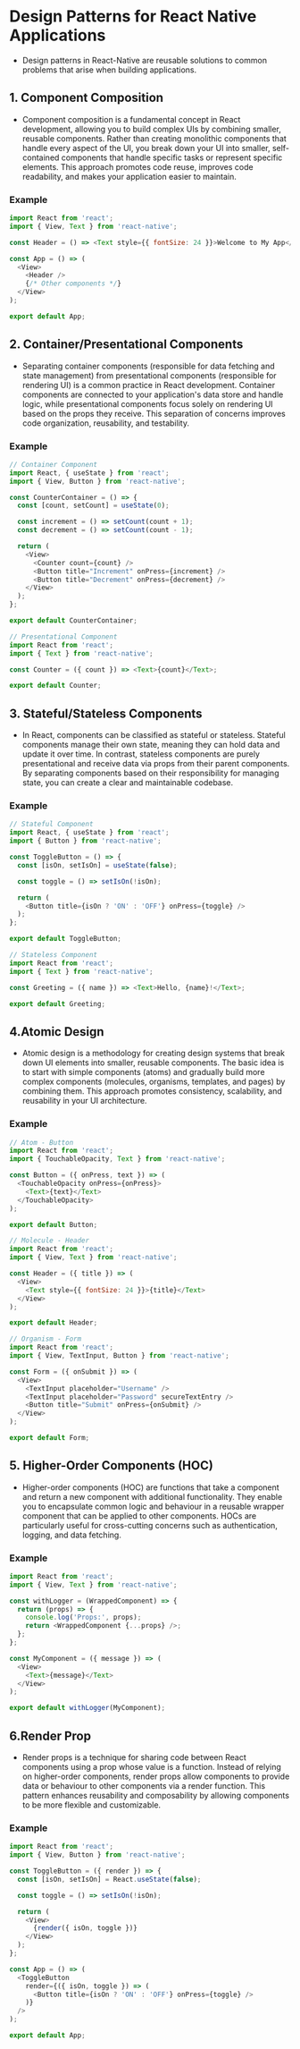 # Design Patterns for React Native Applications

- Design patterns in React-Native are reusable solutions to common problems that arise when building applications.

## 1. Component Composition
- Component composition is a fundamental concept in React development, allowing you to build complex UIs by combining smaller, reusable components. Rather than creating monolithic components that handle every aspect of the UI, you break down your UI into smaller, self-contained components that handle specific tasks or represent specific elements. This approach promotes code reuse, improves code readability, and makes your application easier to maintain.

### Example
```javascript
import React from 'react';
import { View, Text } from 'react-native';

const Header = () => <Text style={{ fontSize: 24 }}>Welcome to My App</Text>;

const App = () => (
  <View>
    <Header />
    {/* Other components */}
  </View>
);

export default App;
```

## 2. Container/Presentational Components
- Separating container components (responsible for data fetching and state management) from presentational components (responsible for rendering UI) is a common practice in React development. Container components are connected to your application's data store and handle logic, while presentational components focus solely on rendering UI based on the props they receive. This separation of concerns improves code organization, reusability, and testability.

### Example 
```javascript
// Container Component
import React, { useState } from 'react';
import { View, Button } from 'react-native';

const CounterContainer = () => {
  const [count, setCount] = useState(0);

  const increment = () => setCount(count + 1);
  const decrement = () => setCount(count - 1);

  return (
    <View>
      <Counter count={count} />
      <Button title="Increment" onPress={increment} />
      <Button title="Decrement" onPress={decrement} />
    </View>
  );
};

export default CounterContainer;

// Presentational Component
import React from 'react';
import { Text } from 'react-native';

const Counter = ({ count }) => <Text>{count}</Text>;

export default Counter;
```

## 3. Stateful/Stateless Components
- In React, components can be classified as stateful or stateless. Stateful components manage their own state, meaning they can hold data and update it over time. In contrast, stateless components are purely presentational and receive data via props from their parent components. By separating components based on their responsibility for managing state, you can create a clear and maintainable codebase.

### Example 
```javascript
// Stateful Component
import React, { useState } from 'react';
import { Button } from 'react-native';

const ToggleButton = () => {
  const [isOn, setIsOn] = useState(false);

  const toggle = () => setIsOn(!isOn);

  return (
    <Button title={isOn ? 'ON' : 'OFF'} onPress={toggle} />
  );
};

export default ToggleButton;

// Stateless Component
import React from 'react';
import { Text } from 'react-native';

const Greeting = ({ name }) => <Text>Hello, {name}!</Text>;

export default Greeting;
```

## 4.Atomic Design
- Atomic design is a methodology for creating design systems that break down UI elements into smaller, reusable components. The basic idea is to start with simple components (atoms) and gradually build more complex components (molecules, organisms, templates, and pages) by combining them. This approach promotes consistency, scalability, and reusability in your UI architecture.

### Example
```javascript
// Atom - Button
import React from 'react';
import { TouchableOpacity, Text } from 'react-native';

const Button = ({ onPress, text }) => (
  <TouchableOpacity onPress={onPress}>
    <Text>{text}</Text>
  </TouchableOpacity>
);

export default Button;

// Molecule - Header
import React from 'react';
import { View, Text } from 'react-native';

const Header = ({ title }) => (
  <View>
    <Text style={{ fontSize: 24 }}>{title}</Text>
  </View>
);

export default Header;

// Organism - Form
import React from 'react';
import { View, TextInput, Button } from 'react-native';

const Form = ({ onSubmit }) => (
  <View>
    <TextInput placeholder="Username" />
    <TextInput placeholder="Password" secureTextEntry />
    <Button title="Submit" onPress={onSubmit} />
  </View>
);

export default Form;
```

## 5. Higher-Order Components (HOC)
- Higher-order components (HOC) are functions that take a component and return a new component with additional functionality. They enable you to encapsulate common logic and behaviour in a reusable wrapper component that can be applied to other components. HOCs are particularly useful for cross-cutting concerns such as authentication, logging, and data fetching.

### Example
```javascript
import React from 'react';
import { View, Text } from 'react-native';

const withLogger = (WrappedComponent) => {
  return (props) => {
    console.log('Props:', props);
    return <WrappedComponent {...props} />;
  };
};

const MyComponent = ({ message }) => (
  <View>
    <Text>{message}</Text>
  </View>
);

export default withLogger(MyComponent);
```

## 6.Render Prop
- Render props is a technique for sharing code between React components using a prop whose value is a function. Instead of relying on higher-order components, render props allow components to provide data or behaviour to other components via a render function. This pattern enhances reusability and composability by allowing components to be more flexible and customizable.

### Example
```javascript
import React from 'react';
import { View, Button } from 'react-native';

const ToggleButton = ({ render }) => {
  const [isOn, setIsOn] = React.useState(false);

  const toggle = () => setIsOn(!isOn);

  return (
    <View>
      {render({ isOn, toggle })}
    </View>
  );
};

const App = () => (
  <ToggleButton
    render={({ isOn, toggle }) => (
      <Button title={isOn ? 'ON' : 'OFF'} onPress={toggle} />
    )}
  />
);

export default App;
```